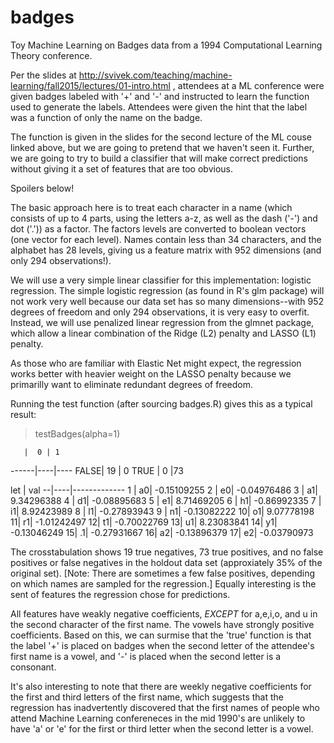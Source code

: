 # badges
Toy Machine Learning on Badges data from a 1994 Computational Learning Theory conference.

Per the slides at http://svivek.com/teaching/machine-learning/fall2015/lectures/01-intro.html , attendees at a ML conference were given badges labeled with '+' and '-' and instructed to learn the function used to generate the labels.  Attendees were given the hint that the label was a function of only the name on the badge.

The function is given in the slides for the second lecture of the ML couse linked above, but we are going to pretend that we haven't seen it.  Further, we are going to try to build a classifier that will make correct predictions without giving it a set of features that are too obvious.

Spoilers below!

The basic approach here is to treat each character in a name (which consists of up to 4 parts, using the letters a-z, as well as the dash ('-') and dot ('.')) as a factor.  The factors levels are converted to boolean vectors (one vector for each level).  Names contain less than 34 characters, and the alphabet has 28 levels, giving us a feature matrix with 952 dimensions (and only 294 observations!).  

We will use a very simple linear classifier for this implementation: logistic regression.  The simple logistic regression (as found in R's glm package) will not work very well because our data set has so many dimensions--with 952 degrees of freedom and only 294 observations, it is very easy to overfit.  Instead, we will use penalized linear regression from the glmnet package, which allow a linear combination of the Ridge (L2) penalty and LASSO (L1) penalty.

As those who are familiar with Elastic Net might expect, the regression works better with heavier weight on the LASSO penalty because we primarilly want to eliminate redundant degrees of freedom.

Running the test function (after sourcing badges.R) gives this as a typical result:
> testBadges(alpha=1)
 
       |  0 | 1
 ------|----|----
  FALSE| 19 | 0
  TRUE |  0 |73
  
  
   let |        val
--|----|-------------
1 |  a0| -0.15109255
2 |  e0| -0.04976486
3 |  a1|  9.34296388
4 |  d1| -0.08895683
5 |  e1|  8.71469205
6 |  h1| -0.86992335
7 |  i1|  8.92423989
8 |  l1| -0.27893943
9 |  n1| -0.13082222
10|  o1|  9.07778198
11|  r1| -1.01242497
12|  t1| -0.70022769
13|  u1|  8.23083841
14|  y1| -0.13046249
15|  .1| -0.27931667
16|  a2| -0.13896379
17|  e2| -0.03790973


The crosstabulation shows 19 true negatives, 73 true positives, and no false positives or false negatives in the holdout data set (approxiately 35% of the original set).  [Note: There are sometimes a few false positives, depending on which names are sampled for the regression.]  Equally interesting is the sent of features the regression chose for predictions.  

All features have weakly negative coefficients, *EXCEPT* for a,e,i,o, and u in the second character of the first name. The vowels have strongly positive coefficients.  Based on this, we can surmise that the 'true' function is that the label '+' is placed on badges when the second letter of the attendee's first name is a vowel, and '-' is placed when the second letter is a consonant.  

It's also interesting to note that there are weekly negative coefficients for the first and third letters of the first name, which suggests that the regression has inadvertently discovered that the first names of people who attend Machine Learning confereneces in the mid 1990's are unlikely to have 'a' or 'e' for the first or third letter when the second letter is a vowel.
